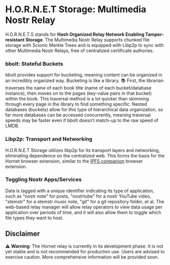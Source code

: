 # H.O.R.N.E.T Storage: Multimedia Nostr Relay
H.O.R.N.E.T.S stands for **Hash Organized Relay Network Enabling Tamper-resistant Storage**. The Multimedia Nostr Relay supports chunked file storage with Scionic Merkle Trees and is equipped with Libp2p to sync with other Multimedia Nostr Relays, free of centralized certificate authories.

### bbolt: Stateful Buckets
bbolt provides support for bucketing, meaning content can be organized in an incredibly organized way. Bucketing is like a library. 📚 First, the librarian traverses the name of each book title (name of each bucket/database instance), then moves on to the pages (key-value pairs in that bucket) within the book. This traversal method is a lot quicker than skimming through every page in the library to find something specific. Nested databases (buckets) allow for this type of hierarchical data organization, so far more databases can be accessed concurrently, meaning traversal speeds may be faster even if bbolt doesn’t match-up to the raw speed of LMDB.

### Libp2p: Transport and Networking
H.O.R.N.E.T Storage utilizes libp2p for its transport layers and networking, eliminating dependence on the centralized web. This forms the basis for the Hornet browser extension, similar to the [IPFS companion](https://github.com/ipfs/ipfs-companion) browser extension.

### Toggling Nostr Apps/Services
Data is tagged with a unique identifier indicating its type of application, such as "nostr note" for posts, "nostrtube" for a nostr YouTube video, "stemstr" for a stemstr music note, "git" for a git repository folder, et al. The web-based relay manager will allow relay operators to view data usage per application over periods of time, and it will also allow them to toggle which file types they want to host.

## Disclaimer
⚠️ **Warning**: The Hornet relay is currently in its development phase. It is not yet stable and is not recommended for production use. Users are advised to exercise caution. More comprehensive information will be provided soon.
